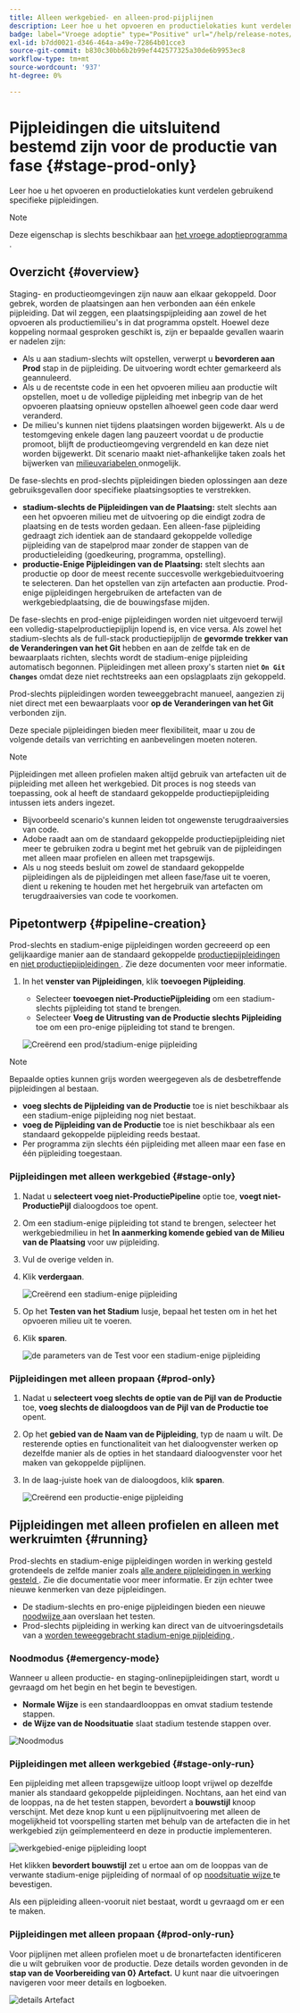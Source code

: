 ```yaml
---
title: Alleen werkgebied- en alleen-prod-pijplijnen
description: Leer hoe u het opvoeren en productielokaties kunt verdelen gebruikend specifieke pijpleidingen.
badge: label="Vroege adoptie" type="Positive" url="/help/release-notes/current.md#staging-production-only-pipelines"
exl-id: b7dd0021-d346-464a-a49e-72864b01cce3
source-git-commit: b830c30bb6b2b99ef442577325a30de6b9953ec8
workflow-type: tm+mt
source-wordcount: '937'
ht-degree: 0%

---
```


# Pijpleidingen die uitsluitend bestemd zijn voor de productie van fase {#stage-prod-only}

Leer hoe u het opvoeren en productielokaties kunt verdelen gebruikend specifieke pijpleidingen.

>[!NOTE]
>
>Deze eigenschap is slechts beschikbaar aan [ het vroege adoptieprogramma ](/help/release-notes/current.md#staging-production-only-pipelines).

## Overzicht {#overview}

Staging- en productieomgevingen zijn nauw aan elkaar gekoppeld. Door gebrek, worden de plaatsingen aan hen verbonden aan één enkele pijpleiding. Dat wil zeggen, een plaatsingspijpleiding aan zowel de het opvoeren als productiemilieu&#39;s in dat programma opstelt. Hoewel deze koppeling normaal gesproken geschikt is, zijn er bepaalde gevallen waarin er nadelen zijn:

* Als u aan stadium-slechts wilt opstellen, verwerpt u **bevorderen aan Prod** stap in de pijpleiding. De uitvoering wordt echter gemarkeerd als geannuleerd.
* Als u de recentste code in een het opvoeren milieu aan productie wilt opstellen, moet u de volledige pijpleiding met inbegrip van de het opvoeren plaatsing opnieuw opstellen alhoewel geen code daar werd veranderd.
* De milieu&#39;s kunnen niet tijdens plaatsingen worden bijgewerkt. Als u de testomgeving enkele dagen lang pauzeert voordat u de productie promoot, blijft de productieomgeving vergrendeld en kan deze niet worden bijgewerkt. Dit scenario maakt niet-afhankelijke taken zoals het bijwerken van [ milieuvariabelen ](/help/getting-started/build-environment.md#environment-variables) onmogelijk.

De fase-slechts en prod-slechts pijpleidingen bieden oplossingen aan deze gebruiksgevallen door specifieke plaatsingsopties te verstrekken.

* **stadium-slechts de Pijpleidingen van de Plaatsing:** stelt slechts aan een het opvoeren milieu met de uitvoering op die eindigt zodra de plaatsing en de tests worden gedaan. Een alleen-fase pijpleiding gedraagt zich identiek aan de standaard gekoppelde volledige pijpleiding van de stapelprod maar zonder de stappen van de productieleiding (goedkeuring, programma, opstelling).
* **productie-Enige Pijpleidingen van de Plaatsing:** stelt slechts aan productie op door de meest recente succesvolle werkgebieduitvoering te selecteren. Dan het opstellen van zijn artefacten aan productie. Prod-enige pijpleidingen hergebruiken de artefacten van de werkgebiedplaatsing, die de bouwingsfase mijden.

De fase-slechts en prod-enige pijpleidingen worden niet uitgevoerd terwijl een volledig-stapelproductiepijplijn lopend is, en vice versa. Als zowel het stadium-slechts als de full-stack productiepijplijn de **gevormde trekker van de Veranderingen van het Git** hebben en aan de zelfde tak en de bewaarplaats richten, slechts wordt de stadium-enige pijpleiding automatisch begonnen. Pijpleidingen met alleen proxy&#39;s starten niet **`On Git Changes`** omdat deze niet rechtstreeks aan een opslagplaats zijn gekoppeld.

Prod-slechts pijpleidingen worden teweeggebracht manueel, aangezien zij niet direct met een bewaarplaats voor **op de Veranderingen van het Git** verbonden zijn.

Deze speciale pijpleidingen bieden meer flexibiliteit, maar u zou de volgende details van verrichting en aanbevelingen moeten noteren.

>[!NOTE]
>
>Pijpleidingen met alleen profielen maken altijd gebruik van artefacten uit de pijpleiding met alleen het werkgebied. Dit proces is nog steeds van toepassing, ook al heeft de standaard gekoppelde productiepijpleiding intussen iets anders ingezet.
>
>* Bijvoorbeeld scenario&#39;s kunnen leiden tot ongewenste terugdraaiversies van code.
>* Adobe raadt aan om de standaard gekoppelde productiepijpleiding niet meer te gebruiken zodra u begint met het gebruik van de pijpleidingen met alleen maar profielen en alleen met trapsgewijs.
>* Als u nog steeds besluit om zowel de standaard gekoppelde pijpleidingen als de pijpleidingen met alleen fase/fase uit te voeren, dient u rekening te houden met het hergebruik van artefacten om terugdraaiversies van code te voorkomen.

## Pipetontwerp {#pipeline-creation}

Prod-slechts en stadium-enige pijpleidingen worden gecreeerd op een gelijkaardige manier aan de standaard gekoppelde [ productiepijpleidingen ](/help/using/production-pipelines.md) en [ niet productiepijpleidingen ](/help/using/non-production-pipelines.md). Zie deze documenten voor meer informatie.

1. In het **venster van Pijpleidingen**, klik **toevoegen Pijpleiding**.

   * Selecteer **toevoegen niet-ProductiePijpleiding** om een stadium-slechts pijpleiding tot stand te brengen.
   * Selecteer **Voeg de Uitrusting van de Productie slechts Pijpleiding** toe om een pro-enige pijpleiding tot stand te brengen.

   ![ Creërend een prod/stadium-enige pijpleiding ](/help/assets/configure-pipelines/prod-stage-pipelines.png)

>[!NOTE]
>
>Bepaalde opties kunnen grijs worden weergegeven als de desbetreffende pijpleidingen al bestaan.
>
>* **voeg slechts de Pijpleiding van de Productie** toe is niet beschikbaar als een stadium-enige pijpleiding nog niet bestaat.
>* **voeg de Pijpleiding van de Productie** toe is niet beschikbaar als een standaard gekoppelde pijpleiding reeds bestaat.
>* Per programma zijn slechts één pijpleiding met alleen maar een fase en één pijpleiding toegestaan.

### Pijpleidingen met alleen werkgebied {#stage-only}

1. Nadat u **selecteert voeg niet-ProductiePipeline** optie toe, **voegt niet-ProductiePijl** dialoogdoos toe opent.
1. Om een stadium-enige pijpleiding tot stand te brengen, selecteer het werkgebiedmilieu in het **In aanmerking komende gebied van de Milieu van de Plaatsing** voor uw pijpleiding.
1. Vul de overige velden in.
1. Klik **verdergaan**.

   ![ Creërend een stadium-enige pijpleiding ](/help/assets/configure-pipelines/stage-only.png)

1. Op het **Testen van het Stadium** lusje, bepaal het testen om in het het opvoeren milieu uit te voeren.
1. Klik **sparen**.

   ![ de parameters van de Test voor een stadium-enige pijpleiding ](/help/assets/configure-pipelines/stage-only-test.png)

### Pijpleidingen met alleen propaan {#prod-only}

1. Nadat u **selecteert voeg slechts de optie van de Pijl van de Productie** toe, **voeg slechts de dialoogdoos van de Pijl van de Productie toe** opent.
1. Op het **gebied van de Naam van de Pijpleiding**, typ de naam u wilt. De resterende opties en functionaliteit van het dialoogvenster werken op dezelfde manier als de opties in het standaard dialoogvenster voor het maken van gekoppelde pijplijnen.
1. In de laag-juiste hoek van de dialoogdoos, klik **sparen**.

   ![ Creërend een productie-enige pijpleiding ](/help/assets/configure-pipelines/prod-only-pipeline.png)

## Pijpleidingen met alleen profielen en alleen met werkruimten {#running}

Prod-slechts en stadium-enige pijpleidingen worden in werking gesteld grotendeels de zelfde manier zoals [ alle andere pijpleidingen in werking gesteld ](/help/using/managing-pipelines.md#running-pipelines). Zie die documentatie voor meer informatie. Er zijn echter twee nieuwe kenmerken van deze pijpleidingen.

* De stadium-slechts en pro-enige pijpleidingen bieden een nieuwe [ noodwijze ](#emergency-mode) aan overslaan het testen.
* Prod-slechts pijpleiding in werking kan direct van de uitvoeringsdetails van a [ worden teweeggebracht stadium-enige pijpleiding ](#stage-only-run).

### Noodmodus {#emergency-mode}

Wanneer u alleen productie- en staging-onlinepijpleidingen start, wordt u gevraagd om het begin en het begin te bevestigen.

* **Normale Wijze** is een standaardlooppas en omvat stadium testende stappen.
* **de Wijze van de Noodsituatie** slaat stadium testende stappen over.

![ Noodmodus ](/help/assets/configure-pipelines/emergency-mode.png)

### Pijpleidingen met alleen werkgebied {#stage-only-run}

Een pijpleiding met alleen trapsgewijze uitloop loopt vrijwel op dezelfde manier als standaard gekoppelde pijpleidingen. Nochtans, aan het eind van de looppas, na de het testen stappen, bevordert a **bouwstijl** knoop verschijnt. Met deze knop kunt u een pijplijnuitvoering met alleen de mogelijkheid tot voorspelling starten met behulp van de artefacten die in het werkgebied zijn geïmplementeerd en deze in productie implementeren.

![ werkgebied-enige pijpleiding loopt ](/help/assets/configure-pipelines/stage-only-pipeline-run.png)

Het klikken **bevordert bouwstijl** zet u ertoe aan om de looppas van de verwante stadium-enige pijpleiding of normaal of op [ noodsituatie wijze ](#emergency-mode) te bevestigen.

Als een pijpleiding alleen-vooruit niet bestaat, wordt u gevraagd om er een te maken.

### Pijpleidingen met alleen propaan {#prod-only-run}

Voor pijplijnen met alleen profielen moet u de bronartefacten identificeren die u wilt gebruiken voor de productie. Deze details worden gevonden in de **stap van de Voorbereiding van 0&rbrace; Artefact.** U kunt naar die uitvoeringen navigeren voor meer details en logboeken.

![ details Artefact ](/help/assets/configure-pipelines/prod-only-pipeline-run.png)

